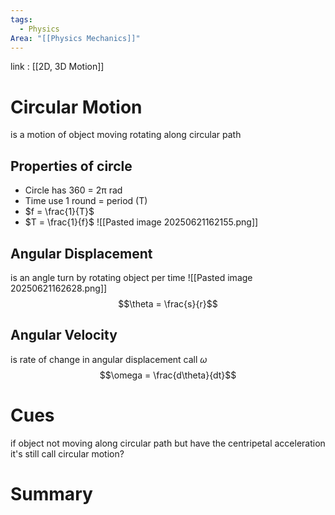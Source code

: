 ```yaml
---
tags:
  - Physics
Area: "[[Physics Mechanics]]"
---
```

link : [[2D, 3D Motion]]
# Circular Motion
is a motion of object moving rotating along circular path
## Properties of circle
- Circle has 360 = 2π rad
- Time use 1 round = period (T)
- $f = \frac{1}{T}$
- $T = \frac{1}{f}$
![[Pasted image 20250621162155.png]]
## Angular Displacement
is an angle turn by rotating object per time
![[Pasted image 20250621162628.png]]
$$\theta = \frac{s}{r}$$
## Angular Velocity
is rate of change in angular displacement call $\omega$ 
$$\omega = \frac{d\theta}{dt}$$

# Cues
if object not moving along circular path but have the centripetal acceleration it's still call circular motion?
# Summary
```

```